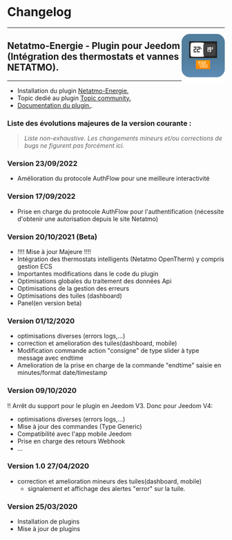 # Changelog
---

<img align="right" src="../images/naEnergie_icon.png" width="100">

## Netatmo-Energie - Plugin pour Jeedom (Intégration des thermostats et vannes NETATMO).

---

* Installation du plugin [Netatmo-Energie.](https://limad.github.io/plugin-naEnergie/fr_FR/#tocAnchor-1-3)
* Topic dedié au plugin [Topic community.](https://community.jeedom.com/t/re-plugin-tiers-netatmo-energie/38002/)
* [Documentation du plugin.](https://community.jeedom.com/t/re-plugin-tiers-netatmo-energie/38002/).

### Liste des évolutions majeures de la version courante :
>*Liste non-exhaustive. Les changements mineurs et/ou corrections de bugs ne figurent pas forcément ici.*

### Version 23/09/2022
* Amélioration du protocole AuthFlow pour une meilleure interactivité

### Version 17/09/2022
* Prise en charge du protocole AuthFlow pour l'authentification (nécessite d'obtenir une autorisation depuis le site Netatmo)
 
### Version 20/10/2021 (Beta)
* !!!! Mise à jour Majeure !!!!
* Intégration des thermostats intelligents (Netatmo OpenTherm) y compris gestion ECS
* Importantes modifications dans le code du plugin
* Optimisations globales du traitement des données Api
* Optimisations de la gestion des erreurs
* Optimisations des tuiles (dashboard)
* Panel(en version beta)
  
### Version 01/12/2020
* optimisations diverses (errors logs,...)
* correction et amelioration des tuiles(dashboard, mobile)
* Modification commande action "consigne" de type slider à type message avec endtime
* Amelioration de la prise en charge de la commande "endtime" saisie en minutes/format date/timestamp
  
### Version 09/10/2020
!! Arrêt du support pour le plugin en Jeedom V3. Donc pour Jeedom V4:

* optimisations diverses (errors logs,...)
* Mise à jour des commandes (Type Generic)
* Compatibilité avec l'app mobile Jeedom
* Prise en charge des retours Webhook
* ...

### Version 1.0 27/04/2020
* correction et amelioration mineurs des tuiles(dashboard, mobile)
  - signalement et affichage des alertes "error" sur la tuile.
### Version 25/03/2020
  * Installation de plugins
  * Mise à jour de plugins
